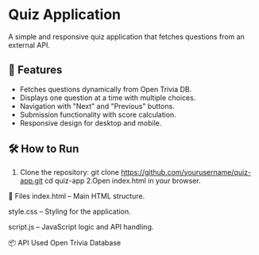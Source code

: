 # Quiz Application

A simple and responsive quiz application that fetches questions from an external API.

## 🚀 Features

- Fetches questions dynamically from Open Trivia DB.
- Displays one question at a time with multiple choices.
- Navigation with "Next" and "Previous" buttons.
- Submission functionality with score calculation.
- Responsive design for desktop and mobile.

## 🛠️ How to Run

1. Clone the repository:
   git clone https://github.com/yourusername/quiz-app.git
   cd quiz-app
2.Open index.html in your browser.

📁 Files
index.html – Main HTML structure.

style.css – Styling for the application.

script.js – JavaScript logic and API handling.

📦 API Used
Open Trivia Database
